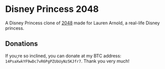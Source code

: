 # Disney Princess 2048

A Disney Princess clone of [2048](http://gabrielecirulli.github.io/2048/) made for Lauren Arnold, a real-life Disney princess.

## Donations
If you;re so inclined, you can donate at my BTC address: `14PsaXwkYF9wDc7vR6PgPZUbUyNz5KJfr7`. Thank you very much!

